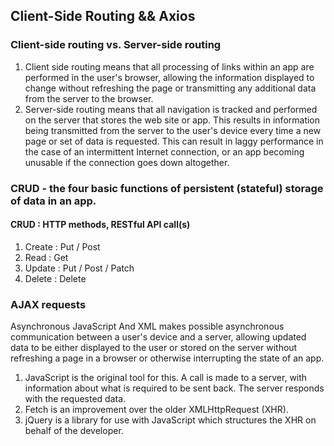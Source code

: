 ## Client-Side Routing && Axios
### Client-side routing vs. Server-side routing

1. Client side routing means that all processing of links within an app are performed in the user's browser, allowing the information displayed to change without refreshing the page or transmitting any additional data from the server to the browser.
2. Server-side routing means that all navigation is tracked and performed on the server that stores the web site or app. This results in information being transmitted from the server to the user's device every time a new page or set of data is requested. This can result in laggy performance in the case of an intermittent Internet connection, or an app becoming unusable if the connection goes down altogether. 

### CRUD - the four basic functions of persistent (stateful) storage of data in an app.
#### CRUD : HTTP methods, RESTful API call(s)

1. Create : Put / Post
2. Read : Get
3. Update : Put / Post / Patch
4. Delete : Delete

### AJAX requests 
Asynchronous JavaScript And XML makes possible asynchronous communication between a user's device and a server, allowing updated data to be either displayed to the user or stored on the server without refreshing a page in a browser or otherwise interrupting the state of an app.

1. JavaScript is the original tool for this. A call is made to a server, with information about what is required to be sent back. The server responds with the requested data.
2. Fetch is an improvement over the older XMLHttpRequest (XHR).
3. jQuery is a library for use with JavaScript which structures the XHR on behalf of the developer. 

